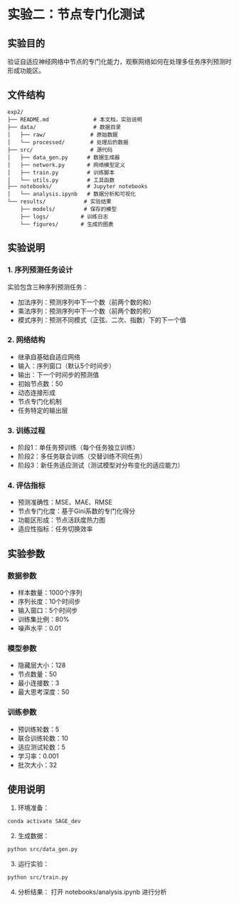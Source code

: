 # 实验二：节点专门化测试

## 实验目的
验证自适应神经网络中节点的专门化能力，观察网络如何在处理多任务序列预测时形成功能区。

## 文件结构
```
exp2/
├── README.md              # 本文档，实验说明
├── data/                  # 数据目录
│   ├── raw/              # 原始数据
│   └── processed/        # 处理后的数据
├── src/                  # 源代码
│   ├── data_gen.py      # 数据生成器
│   ├── network.py       # 网络模型定义
│   ├── train.py         # 训练脚本
│   └── utils.py         # 工具函数
├── notebooks/           # Jupyter notebooks
│   └── analysis.ipynb   # 数据分析和可视化
└── results/            # 实验结果
    ├── models/         # 保存的模型
    ├── logs/          # 训练日志
    └── figures/       # 生成的图表
```

## 实验说明

### 1. 序列预测任务设计
实验包含三种序列预测任务：
- 加法序列：预测序列中下一个数（前两个数的和）
- 乘法序列：预测序列中下一个数（前两个数的积）
- 模式序列：预测不同模式（正弦、二次、指数）下的下一个值

### 2. 网络结构
- 继承自基础自适应网络
- 输入：序列窗口（默认5个时间步）
- 输出：下一个时间步的预测值
- 初始节点数：50
- 动态连接形成
- 节点专门化机制
- 任务特定的输出层

### 3. 训练过程
- 阶段1：单任务预训练（每个任务独立训练）
- 阶段2：多任务联合训练（交替训练不同任务）
- 阶段3：新任务适应测试（测试模型对分布变化的适应能力）

### 4. 评估指标
- 预测准确性：MSE、MAE、RMSE
- 节点专门化度：基于Gini系数的专门化得分
- 功能区形成：节点活跃度热力图
- 适应性指标：任务切换效率

## 实验参数

### 数据参数
- 样本数量：1000个序列
- 序列长度：10个时间步
- 输入窗口：5个时间步
- 训练集比例：80%
- 噪声水平：0.01

### 模型参数
- 隐藏层大小：128
- 节点数量：50
- 最小连接数：3
- 最大思考深度：50

### 训练参数
- 预训练轮数：5
- 联合训练轮数：10
- 适应测试轮数：5
- 学习率：0.001
- 批次大小：32

## 使用说明

1. 环境准备：
```bash
conda activate SAGE_dev
```

2. 生成数据：
```bash
python src/data_gen.py
```

3. 运行实验：
```bash
python src/train.py
```

4. 分析结果：
打开 notebooks/analysis.ipynb 进行分析 